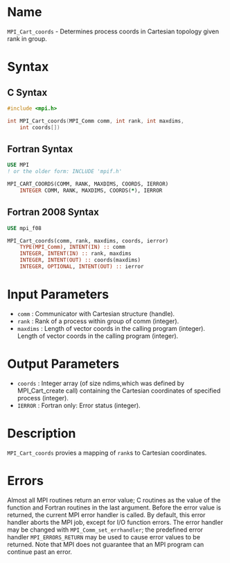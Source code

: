 # Name

`MPI_Cart_coords` - Determines process coords in Cartesian topology
given rank in group.

# Syntax

## C Syntax

```c
#include <mpi.h>

int MPI_Cart_coords(MPI_Comm comm, int rank, int maxdims,
    int coords[])
```

## Fortran Syntax

```fortran
USE MPI
! or the older form: INCLUDE 'mpif.h'

MPI_CART_COORDS(COMM, RANK, MAXDIMS, COORDS, IERROR)
    INTEGER	COMM, RANK, MAXDIMS, COORDS(*), IERROR
```

## Fortran 2008 Syntax

```fortran
USE mpi_f08

MPI_Cart_coords(comm, rank, maxdims, coords, ierror)
    TYPE(MPI_Comm), INTENT(IN) :: comm
    INTEGER, INTENT(IN) :: rank, maxdims
    INTEGER, INTENT(OUT) :: coords(maxdims)
    INTEGER, OPTIONAL, INTENT(OUT) :: ierror
```

# Input Parameters

* `comm` : Communicator with Cartesian structure (handle).
* `rank` : Rank of a process within group of comm (integer).
* `maxdims` :  Length of vector coords in the calling program (integer).
 Length of vector coords in the calling program (integer).

# Output Parameters

* `coords` : Integer array (of size ndims,which was defined by MPI_Cart_create
call) containing the Cartesian coordinates of specified process
(integer).
* `IERROR` : Fortran only: Error status (integer).

# Description

`MPI_Cart_coords` provies a mapping of `rank`s to Cartesian coordinates.

# Errors

Almost all MPI routines return an error value; C routines as the value
of the function and Fortran routines in the last argument.
Before the error value is returned, the current MPI error handler is
called. By default, this error handler aborts the MPI job, except for
I/O function errors. The error handler may be changed with
`MPI_Comm_set_errhandler`; the predefined error handler `MPI_ERRORS_RETURN`
may be used to cause error values to be returned. Note that MPI does not
guarantee that an MPI program can continue past an error.
